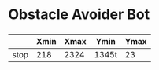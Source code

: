 # Obstacle Avoider Bot

###

| | Xmin |Xmax|Ymin| Ymax|
|--|-----|----|-----|---|
|stop|218|2324|1345t|23|

